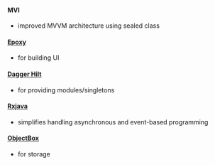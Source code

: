#### MVI
- improved MVVM architecture using sealed class
#### [Epoxy](https://airbnb.io/projects/epoxy/) 
- for building UI
#### [Dagger Hilt](https://dagger.dev/hilt/)
- for providing modules/singletons
#### [Rxjava](https://reactivex.io/)
- simplifies handling asynchronous and event-based programming
#### [ObjectBox](https://docs.objectbox.io/getting-started)
- for storage
  
